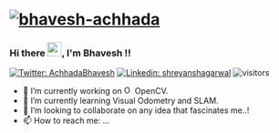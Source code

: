 # [![bhavesh-achhada](https://media.giphy.com/media/3ohhwEZqxzKbNUHzji/giphy.gif)](https://github.com/bhaveshachhada)
### Hi there <img src="https://media.giphy.com/media/hvRJCLFzcasrR4ia7z/giphy.gif" width="25px">, I'm Bhavesh !!
[![Twitter: AchhadaBhavesh](https://img.shields.io/twitter/follow/AchhadaBhavesh?style=social)](https://twitter.com/AchhadaBhavesh)
[![Linkedin: shreyanshagarwal](https://img.shields.io/badge/-bhaveshachhada-blue?style=flat-square&logo=Linkedin&logoColor=white&link=https://www.linkedin.com/in/bhavesh-achhada/)](https://www.linkedin.com/in/bhavesh-achhada/)
![visitors](https://visitor-badge.glitch.me/badge?page_id=bhaveshachhada.bhaveshachhada&style=plastic)


<!--
**bhaveshachhada/bhaveshachhada** is a ✨ _special_ ✨ repository because its `README.md` (this file) appears on your GitHub profile.

Here are some ideas to get you started:
-->

- 🔭 I’m currently working on <img src="https://www.vectorlogo.zone/logos/opencv/opencv-icon.svg" alt="OpenCV" title="OpenCV" width="15" height="15" /> OpenCV.
- 🌱 I’m currently learning Visual Odometry and SLAM.
- 👯 I’m looking to collaborate on any idea that fascinates me..!
- 📫 How to reach me: ...
